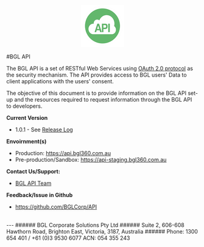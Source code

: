 <div align="center">
  <img src="images/bglapilogo.png" alt="BGL API Logo"/>
</div>

#BGL API

The BGL API is a set of RESTful Web Services using [OAuth 2.0 protocol](http://oauth.net/2/) as the security mechanism.
The API provides access to BGL users' Data to client applications with the users' consent.

The objective of this document is to provide information on the BGL API set-up and the resources required to request information through the BGL API to developers.



**Current Version**
* 1.0.1 - See [Release Log](https://github.com/BGLCorp/API/releases)


**Envoirnment(s)**
* Production:
https://api.bgl360.com.au
* Pre-production/Sandbox:
https://api-staging.bgl360.com.au

**Contact Us/Support:**
*  [BGL API Team](mailto:wtan@bglcorp.com.au)

**Feedback/Issue in Github**
* https://github.com/BGLCorp/API





<br>
---
###### BGL Corporate Solutions Pty Ltd
###### Suite 2, 606-608 Hawthorn Road, Brighton East, Victoria, 3187, Australia
###### Phone: 1300 654 401 / +61 (0)3 9530 6077 ACN: 054 355 243

